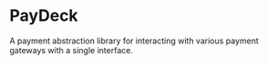 # PayDeck

A payment abstraction library for interacting with various payment gateways with a single interface.